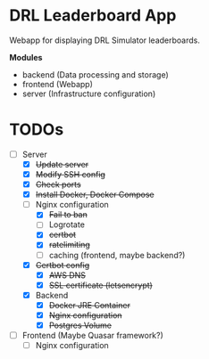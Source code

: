 # DRL Leaderboard App
Webapp for displaying DRL Simulator leaderboards.

**Modules**
* backend (Data processing and storage)
* frontend (Webapp)
* server (Infrastructure configuration)

# TODOs
* [ ] Server
  * [x] ~~Update server~~
  * [x] ~~Modify SSH config~~
  * [x] ~~Check ports~~
  * [x] ~~Install Docker, Docker Compose~~
  * [ ] Nginx configuration
    * [x] ~~Fail to ban~~
    * [ ] Logrotate
    * [x] ~~certbot~~
    * [x] ~~ratelimiting~~
    * [ ] caching (frontend, maybe backend?)
  * [x] ~~Certbot config~~
    * [x] ~~AWS DNS~~
    * [x] ~~SSL certificate (letsencrypt)~~
  * [x] Backend
    * [x] ~~Docker JRE Container~~ 
    * [x] ~~Nginx configuration~~
    * [x] ~~Postgres Volume~~
* [ ] Frontend (Maybe Quasar framework?)
  * [ ] Nginx configuration
